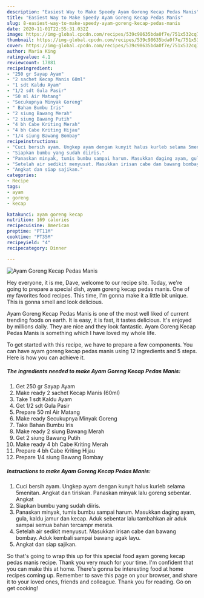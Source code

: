 ```yaml
---
description: "Easiest Way to Make Speedy Ayam Goreng Kecap Pedas Manis"
title: "Easiest Way to Make Speedy Ayam Goreng Kecap Pedas Manis"
slug: 8-easiest-way-to-make-speedy-ayam-goreng-kecap-pedas-manis
date: 2020-11-01T22:55:31.032Z
image: https://img-global.cpcdn.com/recipes/539c98635bda0f7e/751x532cq70/ayam-goreng-kecap-pedas-manis-foto-resep-utama.jpg
thumbnail: https://img-global.cpcdn.com/recipes/539c98635bda0f7e/751x532cq70/ayam-goreng-kecap-pedas-manis-foto-resep-utama.jpg
cover: https://img-global.cpcdn.com/recipes/539c98635bda0f7e/751x532cq70/ayam-goreng-kecap-pedas-manis-foto-resep-utama.jpg
author: Maria King
ratingvalue: 4.1
reviewcount: 17881
recipeingredient:
- "250 gr Sayap Ayam"
- "2 sachet Kecap Manis 60ml"
- "1 sdt Kaldu Ayam"
- "1/2 sdt Gula Pasir"
- "50 ml Air Matang"
- "Secukupnya Minyak Goreng"
- " Bahan Bumbu Iris"
- "2 siung Bawang Merah"
- "2 siung Bawang Putih"
- "4 bh Cabe Kriting Merah"
- "4 bh Cabe Kriting Hijau"
- "1/4 siung Bawang Bombay"
recipeinstructions:
- "Cuci bersih ayam. Ungkep ayam dengan kunyit halus kurleb selama 5menitan. Angkat dan tiriskan. Panaskan minyak lalu goreng sebentar. Angkat"
- "Siapkan bumbu yang sudah diiris."
- "Panaskan minyak, tumis bumbu sampai harum. Masukkan daging ayam, gula, kaldu jamur dan kecap. Aduk sebentar lalu tambahkan air aduk sampai semua bahan tercampr merata."
- "Setelah air sedikit menyusut. Masukkan irisan cabe dan bawang bombay. Aduk kembali sampai bawang agak layu."
- "Angkat dan siap sajikan."
categories:
- Recipe
tags:
- ayam
- goreng
- kecap

katakunci: ayam goreng kecap 
nutrition: 169 calories
recipecuisine: American
preptime: "PT11M"
cooktime: "PT35M"
recipeyield: "4"
recipecategory: Dinner

---
```



![Ayam Goreng Kecap Pedas Manis](https://img-global.cpcdn.com/recipes/539c98635bda0f7e/751x532cq70/ayam-goreng-kecap-pedas-manis-foto-resep-utama.jpg)

Hey everyone, it is me, Dave, welcome to our recipe site. Today, we're going to prepare a special dish, ayam goreng kecap pedas manis. One of my favorites food recipes. This time, I'm gonna make it a little bit unique. This is gonna smell and look delicious.

Ayam Goreng Kecap Pedas Manis is one of the most well liked of current trending foods on earth. It is easy, it is fast, it tastes delicious. It's enjoyed by millions daily. They are nice and they look fantastic. Ayam Goreng Kecap Pedas Manis is something which I have loved my whole life.




To get started with this recipe, we have to prepare a few components. You can have ayam goreng kecap pedas manis using 12 ingredients and 5 steps. Here is how you can achieve it.

<!--inarticleads1-->

##### The ingredients needed to make Ayam Goreng Kecap Pedas Manis:

1. Get 250 gr Sayap Ayam
1. Make ready 2 sachet Kecap Manis (60ml)
1. Take 1 sdt Kaldu Ayam
1. Get 1/2 sdt Gula Pasir
1. Prepare 50 ml Air Matang
1. Make ready Secukupnya Minyak Goreng
1. Take  Bahan Bumbu Iris
1. Make ready 2 siung Bawang Merah
1. Get 2 siung Bawang Putih
1. Make ready 4 bh Cabe Kriting Merah
1. Prepare 4 bh Cabe Kriting Hijau
1. Prepare 1/4 siung Bawang Bombay




<!--inarticleads2-->

##### Instructions to make Ayam Goreng Kecap Pedas Manis:

1. Cuci bersih ayam. Ungkep ayam dengan kunyit halus kurleb selama 5menitan. Angkat dan tiriskan. Panaskan minyak lalu goreng sebentar. Angkat
1. Siapkan bumbu yang sudah diiris.
1. Panaskan minyak, tumis bumbu sampai harum. Masukkan daging ayam, gula, kaldu jamur dan kecap. Aduk sebentar lalu tambahkan air aduk sampai semua bahan tercampr merata.
1. Setelah air sedikit menyusut. Masukkan irisan cabe dan bawang bombay. Aduk kembali sampai bawang agak layu.
1. Angkat dan siap sajikan.




So that's going to wrap this up for this special food ayam goreng kecap pedas manis recipe. Thank you very much for your time. I'm confident that you can make this at home. There's gonna be interesting food at home recipes coming up. Remember to save this page on your browser, and share it to your loved ones, friends and colleague. Thank you for reading. Go on get cooking!
